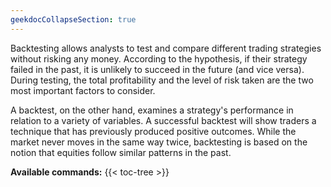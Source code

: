 ```yaml
---
geekdocCollapseSection: true
---
```

Backtesting allows analysts to test and compare different trading strategies without risking any money. According to the hypothesis, if their strategy failed in the past, it is unlikely to succeed in the future (and vice versa). During testing, the total profitability and the level of risk taken are the two most important factors to consider.

A backtest, on the other hand, examines a strategy's performance in relation to a variety of variables. A successful backtest will show traders a technique that has previously produced positive outcomes. While the market never moves in the same way twice, backtesting is based on the notion that equities follow similar patterns in the past.

**Available commands:**
{{< toc-tree >}}
